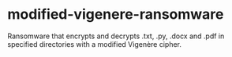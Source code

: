 # modified-vigenere-ransomware
Ransomware that encrypts and decrypts .txt, .py, .docx and .pdf in specified directories with a modified Vigenère cipher.
